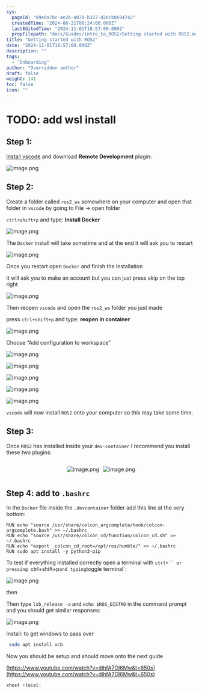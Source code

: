 ```yaml
---
sys:
  pageId: "89e0a78c-4e2b-4070-b327-d28cb0694742"
  createdTime: "2024-08-21T00:24:00.000Z"
  lastEditedTime: "2024-11-01T18:57:00.000Z"
  propFilepath: "docs/Guides/intro_to_ROS2/Getting started with ROS2.md"
title: "Getting started with ROS2"
date: "2024-11-01T18:57:00.000Z"
description: ""
tags:
  - "Onboarding"
author: "Overridden author"
draft: false
weight: 141
toc: false
icon: ""
---
```


# TODO: add wsl install

## Step 1:

[Install vscode](https://code.visualstudio.com/download) and download **Remote Development** plugin:

![image.png](https://prod-files-secure.s3.us-west-2.amazonaws.com/d518164a-d88e-44d1-a4ee-3adb3bd8bce0/efb52993-1881-4a40-b95e-6f020334f022/image.png?X-Amz-Algorithm=AWS4-HMAC-SHA256&X-Amz-Content-Sha256=UNSIGNED-PAYLOAD&X-Amz-Credential=ASIAZI2LB466S6OHSUPS%2F20250320%2Fus-west-2%2Fs3%2Faws4_request&X-Amz-Date=20250320T121457Z&X-Amz-Expires=3600&X-Amz-Security-Token=IQoJb3JpZ2luX2VjEDQaCXVzLXdlc3QtMiJHMEUCIEm7Dy46TEit1bpVYAajB8Z5AKRhIRUOnUFEDQidvNyzAiEAgmkt22vqnZQEuUgaq3y1Wpt%2FnYR4HtRhO7MvAJmphhAqiAQIjf%2F%2F%2F%2F%2F%2F%2F%2F%2F%2FARAAGgw2Mzc0MjMxODM4MDUiDMg17XrtFu1%2BDzYB8SrcA%2FY9nZfy3vAZrti6Tt5%2BJ16dJyo6Z%2B1jL9Wm5qaND%2F2K0vu7PB%2FOlt3Lw%2FH5pnpLn3bogXtYd8DwZPKX8%2F0z7i8cC8IpnEGZYmbvh0WutlGe%2BU14EeVk1s9hqA%2B%2FQ8CnFbeU6wY5j1neTPWZZ%2B8EsZMYXXrHN9jwbNOZZFX0RalUdmxhMW7Xz0bTy8WtjgCtVlChj5DQZ6u2BiFrjtYJRPz7UXbKVKsIo0OpTpWQMcx3jgmIXE9vVnTPvwHMYG2Rwgvlp58bbNToee5E0nGpiDW4KHspdRNmWbUIE%2BliLrdCyzlr%2BBB8VvZvhs6dURYWK8uaNRbSBs0BmHWVplWheWR%2BV6Z5dkqvzK%2BRF560vdci7vFpct%2FHrBPuit%2FmU%2BmHpPACcq6l6AL64MCnYkWINCTyU17V6nS3OiE41Xfn02JSYy7G0n3MjEYN%2BdsFIr6K%2FupjyYtzYhZX9FAIr%2F9qURNaoCxWMhSBmAxu%2BzT9AwDB2RS%2F%2FXAzYz5ChBl2aaASBIGz1F6WMgQUuDoXBx30jQcAIvuOOrVnHetMlEGsspehDFPpSvCzdyOMayOn%2Fm2rLN4QQZfQchOnmlaQyl8AHL1zqRfGcUV3GG6orG7Fw%2B19Mf5jnVQqBTdn%2Bvf9MNqG8L4GOqUBewGhAM%2FSwhdxAXqOgritQwipFR%2BmbM2JYgovoWO362%2FLncGnMnV3Kos0s2R2yOrT039NkGity%2FZyOYmuDpJjQiC17p7HymDgChKo5gtoXNiU76HfjnBKsabl5WGAbwQfiPKilfF4NWUf%2FNkds%2FXoXvr7u9I4wifS7UkvdsHT9Jbq6jGl9h0hr21PI5WHgftNcK8kN%2BXQNh%2Ft4w%2B1KZ%2F59Cb0YrU0&X-Amz-Signature=ec93747b94d56062fd2728d1b183165dd7bb3a183ee43af769082100f5f2bb9b&X-Amz-SignedHeaders=host&x-id=GetObject)

## Step 2:

Create a folder called `ros2_ws` somewhere on your computer and open that folder in `vscode` by going to File → open folder 

`ctrl+shift+p` and type: **Install Docker**

![image.png](https://prod-files-secure.s3.us-west-2.amazonaws.com/d518164a-d88e-44d1-a4ee-3adb3bd8bce0/2269dc0e-1cd5-47ff-bceb-c04ad9b2eab0/image.png?X-Amz-Algorithm=AWS4-HMAC-SHA256&X-Amz-Content-Sha256=UNSIGNED-PAYLOAD&X-Amz-Credential=ASIAZI2LB466S6OHSUPS%2F20250320%2Fus-west-2%2Fs3%2Faws4_request&X-Amz-Date=20250320T121457Z&X-Amz-Expires=3600&X-Amz-Security-Token=IQoJb3JpZ2luX2VjEDQaCXVzLXdlc3QtMiJHMEUCIEm7Dy46TEit1bpVYAajB8Z5AKRhIRUOnUFEDQidvNyzAiEAgmkt22vqnZQEuUgaq3y1Wpt%2FnYR4HtRhO7MvAJmphhAqiAQIjf%2F%2F%2F%2F%2F%2F%2F%2F%2F%2FARAAGgw2Mzc0MjMxODM4MDUiDMg17XrtFu1%2BDzYB8SrcA%2FY9nZfy3vAZrti6Tt5%2BJ16dJyo6Z%2B1jL9Wm5qaND%2F2K0vu7PB%2FOlt3Lw%2FH5pnpLn3bogXtYd8DwZPKX8%2F0z7i8cC8IpnEGZYmbvh0WutlGe%2BU14EeVk1s9hqA%2B%2FQ8CnFbeU6wY5j1neTPWZZ%2B8EsZMYXXrHN9jwbNOZZFX0RalUdmxhMW7Xz0bTy8WtjgCtVlChj5DQZ6u2BiFrjtYJRPz7UXbKVKsIo0OpTpWQMcx3jgmIXE9vVnTPvwHMYG2Rwgvlp58bbNToee5E0nGpiDW4KHspdRNmWbUIE%2BliLrdCyzlr%2BBB8VvZvhs6dURYWK8uaNRbSBs0BmHWVplWheWR%2BV6Z5dkqvzK%2BRF560vdci7vFpct%2FHrBPuit%2FmU%2BmHpPACcq6l6AL64MCnYkWINCTyU17V6nS3OiE41Xfn02JSYy7G0n3MjEYN%2BdsFIr6K%2FupjyYtzYhZX9FAIr%2F9qURNaoCxWMhSBmAxu%2BzT9AwDB2RS%2F%2FXAzYz5ChBl2aaASBIGz1F6WMgQUuDoXBx30jQcAIvuOOrVnHetMlEGsspehDFPpSvCzdyOMayOn%2Fm2rLN4QQZfQchOnmlaQyl8AHL1zqRfGcUV3GG6orG7Fw%2B19Mf5jnVQqBTdn%2Bvf9MNqG8L4GOqUBewGhAM%2FSwhdxAXqOgritQwipFR%2BmbM2JYgovoWO362%2FLncGnMnV3Kos0s2R2yOrT039NkGity%2FZyOYmuDpJjQiC17p7HymDgChKo5gtoXNiU76HfjnBKsabl5WGAbwQfiPKilfF4NWUf%2FNkds%2FXoXvr7u9I4wifS7UkvdsHT9Jbq6jGl9h0hr21PI5WHgftNcK8kN%2BXQNh%2Ft4w%2B1KZ%2F59Cb0YrU0&X-Amz-Signature=746bb72ed42f2542660efbeaaf19c0290fbe7885523a8546c769dac1505c1369&X-Amz-SignedHeaders=host&x-id=GetObject)

The `Docker` install will take sometime and at the end it will ask you to restart

![image.png](https://prod-files-secure.s3.us-west-2.amazonaws.com/d518164a-d88e-44d1-a4ee-3adb3bd8bce0/ed233f78-be33-4b1f-b89c-9c346c0e961e/image.png?X-Amz-Algorithm=AWS4-HMAC-SHA256&X-Amz-Content-Sha256=UNSIGNED-PAYLOAD&X-Amz-Credential=ASIAZI2LB466S6OHSUPS%2F20250320%2Fus-west-2%2Fs3%2Faws4_request&X-Amz-Date=20250320T121457Z&X-Amz-Expires=3600&X-Amz-Security-Token=IQoJb3JpZ2luX2VjEDQaCXVzLXdlc3QtMiJHMEUCIEm7Dy46TEit1bpVYAajB8Z5AKRhIRUOnUFEDQidvNyzAiEAgmkt22vqnZQEuUgaq3y1Wpt%2FnYR4HtRhO7MvAJmphhAqiAQIjf%2F%2F%2F%2F%2F%2F%2F%2F%2F%2FARAAGgw2Mzc0MjMxODM4MDUiDMg17XrtFu1%2BDzYB8SrcA%2FY9nZfy3vAZrti6Tt5%2BJ16dJyo6Z%2B1jL9Wm5qaND%2F2K0vu7PB%2FOlt3Lw%2FH5pnpLn3bogXtYd8DwZPKX8%2F0z7i8cC8IpnEGZYmbvh0WutlGe%2BU14EeVk1s9hqA%2B%2FQ8CnFbeU6wY5j1neTPWZZ%2B8EsZMYXXrHN9jwbNOZZFX0RalUdmxhMW7Xz0bTy8WtjgCtVlChj5DQZ6u2BiFrjtYJRPz7UXbKVKsIo0OpTpWQMcx3jgmIXE9vVnTPvwHMYG2Rwgvlp58bbNToee5E0nGpiDW4KHspdRNmWbUIE%2BliLrdCyzlr%2BBB8VvZvhs6dURYWK8uaNRbSBs0BmHWVplWheWR%2BV6Z5dkqvzK%2BRF560vdci7vFpct%2FHrBPuit%2FmU%2BmHpPACcq6l6AL64MCnYkWINCTyU17V6nS3OiE41Xfn02JSYy7G0n3MjEYN%2BdsFIr6K%2FupjyYtzYhZX9FAIr%2F9qURNaoCxWMhSBmAxu%2BzT9AwDB2RS%2F%2FXAzYz5ChBl2aaASBIGz1F6WMgQUuDoXBx30jQcAIvuOOrVnHetMlEGsspehDFPpSvCzdyOMayOn%2Fm2rLN4QQZfQchOnmlaQyl8AHL1zqRfGcUV3GG6orG7Fw%2B19Mf5jnVQqBTdn%2Bvf9MNqG8L4GOqUBewGhAM%2FSwhdxAXqOgritQwipFR%2BmbM2JYgovoWO362%2FLncGnMnV3Kos0s2R2yOrT039NkGity%2FZyOYmuDpJjQiC17p7HymDgChKo5gtoXNiU76HfjnBKsabl5WGAbwQfiPKilfF4NWUf%2FNkds%2FXoXvr7u9I4wifS7UkvdsHT9Jbq6jGl9h0hr21PI5WHgftNcK8kN%2BXQNh%2Ft4w%2B1KZ%2F59Cb0YrU0&X-Amz-Signature=83ca4fd4add18fed6880c16f15c7467bc167aaa4fd28ce8403210fe41be638f5&X-Amz-SignedHeaders=host&x-id=GetObject)

Once you restart open `Docker` and finish the installation

It will ask you to make an account but you can just press skip on the top right

![image.png](https://prod-files-secure.s3.us-west-2.amazonaws.com/d518164a-d88e-44d1-a4ee-3adb3bd8bce0/21010ad9-1659-4fd9-9f59-9932a09b2a3d/image.png?X-Amz-Algorithm=AWS4-HMAC-SHA256&X-Amz-Content-Sha256=UNSIGNED-PAYLOAD&X-Amz-Credential=ASIAZI2LB466S6OHSUPS%2F20250320%2Fus-west-2%2Fs3%2Faws4_request&X-Amz-Date=20250320T121457Z&X-Amz-Expires=3600&X-Amz-Security-Token=IQoJb3JpZ2luX2VjEDQaCXVzLXdlc3QtMiJHMEUCIEm7Dy46TEit1bpVYAajB8Z5AKRhIRUOnUFEDQidvNyzAiEAgmkt22vqnZQEuUgaq3y1Wpt%2FnYR4HtRhO7MvAJmphhAqiAQIjf%2F%2F%2F%2F%2F%2F%2F%2F%2F%2FARAAGgw2Mzc0MjMxODM4MDUiDMg17XrtFu1%2BDzYB8SrcA%2FY9nZfy3vAZrti6Tt5%2BJ16dJyo6Z%2B1jL9Wm5qaND%2F2K0vu7PB%2FOlt3Lw%2FH5pnpLn3bogXtYd8DwZPKX8%2F0z7i8cC8IpnEGZYmbvh0WutlGe%2BU14EeVk1s9hqA%2B%2FQ8CnFbeU6wY5j1neTPWZZ%2B8EsZMYXXrHN9jwbNOZZFX0RalUdmxhMW7Xz0bTy8WtjgCtVlChj5DQZ6u2BiFrjtYJRPz7UXbKVKsIo0OpTpWQMcx3jgmIXE9vVnTPvwHMYG2Rwgvlp58bbNToee5E0nGpiDW4KHspdRNmWbUIE%2BliLrdCyzlr%2BBB8VvZvhs6dURYWK8uaNRbSBs0BmHWVplWheWR%2BV6Z5dkqvzK%2BRF560vdci7vFpct%2FHrBPuit%2FmU%2BmHpPACcq6l6AL64MCnYkWINCTyU17V6nS3OiE41Xfn02JSYy7G0n3MjEYN%2BdsFIr6K%2FupjyYtzYhZX9FAIr%2F9qURNaoCxWMhSBmAxu%2BzT9AwDB2RS%2F%2FXAzYz5ChBl2aaASBIGz1F6WMgQUuDoXBx30jQcAIvuOOrVnHetMlEGsspehDFPpSvCzdyOMayOn%2Fm2rLN4QQZfQchOnmlaQyl8AHL1zqRfGcUV3GG6orG7Fw%2B19Mf5jnVQqBTdn%2Bvf9MNqG8L4GOqUBewGhAM%2FSwhdxAXqOgritQwipFR%2BmbM2JYgovoWO362%2FLncGnMnV3Kos0s2R2yOrT039NkGity%2FZyOYmuDpJjQiC17p7HymDgChKo5gtoXNiU76HfjnBKsabl5WGAbwQfiPKilfF4NWUf%2FNkds%2FXoXvr7u9I4wifS7UkvdsHT9Jbq6jGl9h0hr21PI5WHgftNcK8kN%2BXQNh%2Ft4w%2B1KZ%2F59Cb0YrU0&X-Amz-Signature=795f8111d130b365105c5f527d397dbb353f32d43c94486c99a4fc25cd440f65&X-Amz-SignedHeaders=host&x-id=GetObject)

Then reopen `vscode` and open the `ros2_ws` folder you just made

press `ctrl+shift+p` and type: **reopen in container**

![image.png](https://prod-files-secure.s3.us-west-2.amazonaws.com/d518164a-d88e-44d1-a4ee-3adb3bd8bce0/4e93b8c2-41ad-488c-8095-c74205196118/image.png?X-Amz-Algorithm=AWS4-HMAC-SHA256&X-Amz-Content-Sha256=UNSIGNED-PAYLOAD&X-Amz-Credential=ASIAZI2LB466S6OHSUPS%2F20250320%2Fus-west-2%2Fs3%2Faws4_request&X-Amz-Date=20250320T121457Z&X-Amz-Expires=3600&X-Amz-Security-Token=IQoJb3JpZ2luX2VjEDQaCXVzLXdlc3QtMiJHMEUCIEm7Dy46TEit1bpVYAajB8Z5AKRhIRUOnUFEDQidvNyzAiEAgmkt22vqnZQEuUgaq3y1Wpt%2FnYR4HtRhO7MvAJmphhAqiAQIjf%2F%2F%2F%2F%2F%2F%2F%2F%2F%2FARAAGgw2Mzc0MjMxODM4MDUiDMg17XrtFu1%2BDzYB8SrcA%2FY9nZfy3vAZrti6Tt5%2BJ16dJyo6Z%2B1jL9Wm5qaND%2F2K0vu7PB%2FOlt3Lw%2FH5pnpLn3bogXtYd8DwZPKX8%2F0z7i8cC8IpnEGZYmbvh0WutlGe%2BU14EeVk1s9hqA%2B%2FQ8CnFbeU6wY5j1neTPWZZ%2B8EsZMYXXrHN9jwbNOZZFX0RalUdmxhMW7Xz0bTy8WtjgCtVlChj5DQZ6u2BiFrjtYJRPz7UXbKVKsIo0OpTpWQMcx3jgmIXE9vVnTPvwHMYG2Rwgvlp58bbNToee5E0nGpiDW4KHspdRNmWbUIE%2BliLrdCyzlr%2BBB8VvZvhs6dURYWK8uaNRbSBs0BmHWVplWheWR%2BV6Z5dkqvzK%2BRF560vdci7vFpct%2FHrBPuit%2FmU%2BmHpPACcq6l6AL64MCnYkWINCTyU17V6nS3OiE41Xfn02JSYy7G0n3MjEYN%2BdsFIr6K%2FupjyYtzYhZX9FAIr%2F9qURNaoCxWMhSBmAxu%2BzT9AwDB2RS%2F%2FXAzYz5ChBl2aaASBIGz1F6WMgQUuDoXBx30jQcAIvuOOrVnHetMlEGsspehDFPpSvCzdyOMayOn%2Fm2rLN4QQZfQchOnmlaQyl8AHL1zqRfGcUV3GG6orG7Fw%2B19Mf5jnVQqBTdn%2Bvf9MNqG8L4GOqUBewGhAM%2FSwhdxAXqOgritQwipFR%2BmbM2JYgovoWO362%2FLncGnMnV3Kos0s2R2yOrT039NkGity%2FZyOYmuDpJjQiC17p7HymDgChKo5gtoXNiU76HfjnBKsabl5WGAbwQfiPKilfF4NWUf%2FNkds%2FXoXvr7u9I4wifS7UkvdsHT9Jbq6jGl9h0hr21PI5WHgftNcK8kN%2BXQNh%2Ft4w%2B1KZ%2F59Cb0YrU0&X-Amz-Signature=ef4d149d3ecb8084edae73fb1e86ac6cbdbbdb0db51be553cb513dd998e4c5bc&X-Amz-SignedHeaders=host&x-id=GetObject)

Choose “Add configuration to workspace”

![image.png](https://prod-files-secure.s3.us-west-2.amazonaws.com/d518164a-d88e-44d1-a4ee-3adb3bd8bce0/9560b282-5060-4989-ba37-97e7b2c22476/image.png?X-Amz-Algorithm=AWS4-HMAC-SHA256&X-Amz-Content-Sha256=UNSIGNED-PAYLOAD&X-Amz-Credential=ASIAZI2LB466S6OHSUPS%2F20250320%2Fus-west-2%2Fs3%2Faws4_request&X-Amz-Date=20250320T121457Z&X-Amz-Expires=3600&X-Amz-Security-Token=IQoJb3JpZ2luX2VjEDQaCXVzLXdlc3QtMiJHMEUCIEm7Dy46TEit1bpVYAajB8Z5AKRhIRUOnUFEDQidvNyzAiEAgmkt22vqnZQEuUgaq3y1Wpt%2FnYR4HtRhO7MvAJmphhAqiAQIjf%2F%2F%2F%2F%2F%2F%2F%2F%2F%2FARAAGgw2Mzc0MjMxODM4MDUiDMg17XrtFu1%2BDzYB8SrcA%2FY9nZfy3vAZrti6Tt5%2BJ16dJyo6Z%2B1jL9Wm5qaND%2F2K0vu7PB%2FOlt3Lw%2FH5pnpLn3bogXtYd8DwZPKX8%2F0z7i8cC8IpnEGZYmbvh0WutlGe%2BU14EeVk1s9hqA%2B%2FQ8CnFbeU6wY5j1neTPWZZ%2B8EsZMYXXrHN9jwbNOZZFX0RalUdmxhMW7Xz0bTy8WtjgCtVlChj5DQZ6u2BiFrjtYJRPz7UXbKVKsIo0OpTpWQMcx3jgmIXE9vVnTPvwHMYG2Rwgvlp58bbNToee5E0nGpiDW4KHspdRNmWbUIE%2BliLrdCyzlr%2BBB8VvZvhs6dURYWK8uaNRbSBs0BmHWVplWheWR%2BV6Z5dkqvzK%2BRF560vdci7vFpct%2FHrBPuit%2FmU%2BmHpPACcq6l6AL64MCnYkWINCTyU17V6nS3OiE41Xfn02JSYy7G0n3MjEYN%2BdsFIr6K%2FupjyYtzYhZX9FAIr%2F9qURNaoCxWMhSBmAxu%2BzT9AwDB2RS%2F%2FXAzYz5ChBl2aaASBIGz1F6WMgQUuDoXBx30jQcAIvuOOrVnHetMlEGsspehDFPpSvCzdyOMayOn%2Fm2rLN4QQZfQchOnmlaQyl8AHL1zqRfGcUV3GG6orG7Fw%2B19Mf5jnVQqBTdn%2Bvf9MNqG8L4GOqUBewGhAM%2FSwhdxAXqOgritQwipFR%2BmbM2JYgovoWO362%2FLncGnMnV3Kos0s2R2yOrT039NkGity%2FZyOYmuDpJjQiC17p7HymDgChKo5gtoXNiU76HfjnBKsabl5WGAbwQfiPKilfF4NWUf%2FNkds%2FXoXvr7u9I4wifS7UkvdsHT9Jbq6jGl9h0hr21PI5WHgftNcK8kN%2BXQNh%2Ft4w%2B1KZ%2F59Cb0YrU0&X-Amz-Signature=3d74999dd1e31654332c1714d79e98723fa5901c0b56ac3455fbd115d66b6172&X-Amz-SignedHeaders=host&x-id=GetObject)

![image.png](https://prod-files-secure.s3.us-west-2.amazonaws.com/d518164a-d88e-44d1-a4ee-3adb3bd8bce0/2ee63f81-886b-48e8-a553-dc6e5eac99e4/image.png?X-Amz-Algorithm=AWS4-HMAC-SHA256&X-Amz-Content-Sha256=UNSIGNED-PAYLOAD&X-Amz-Credential=ASIAZI2LB466S6OHSUPS%2F20250320%2Fus-west-2%2Fs3%2Faws4_request&X-Amz-Date=20250320T121457Z&X-Amz-Expires=3600&X-Amz-Security-Token=IQoJb3JpZ2luX2VjEDQaCXVzLXdlc3QtMiJHMEUCIEm7Dy46TEit1bpVYAajB8Z5AKRhIRUOnUFEDQidvNyzAiEAgmkt22vqnZQEuUgaq3y1Wpt%2FnYR4HtRhO7MvAJmphhAqiAQIjf%2F%2F%2F%2F%2F%2F%2F%2F%2F%2FARAAGgw2Mzc0MjMxODM4MDUiDMg17XrtFu1%2BDzYB8SrcA%2FY9nZfy3vAZrti6Tt5%2BJ16dJyo6Z%2B1jL9Wm5qaND%2F2K0vu7PB%2FOlt3Lw%2FH5pnpLn3bogXtYd8DwZPKX8%2F0z7i8cC8IpnEGZYmbvh0WutlGe%2BU14EeVk1s9hqA%2B%2FQ8CnFbeU6wY5j1neTPWZZ%2B8EsZMYXXrHN9jwbNOZZFX0RalUdmxhMW7Xz0bTy8WtjgCtVlChj5DQZ6u2BiFrjtYJRPz7UXbKVKsIo0OpTpWQMcx3jgmIXE9vVnTPvwHMYG2Rwgvlp58bbNToee5E0nGpiDW4KHspdRNmWbUIE%2BliLrdCyzlr%2BBB8VvZvhs6dURYWK8uaNRbSBs0BmHWVplWheWR%2BV6Z5dkqvzK%2BRF560vdci7vFpct%2FHrBPuit%2FmU%2BmHpPACcq6l6AL64MCnYkWINCTyU17V6nS3OiE41Xfn02JSYy7G0n3MjEYN%2BdsFIr6K%2FupjyYtzYhZX9FAIr%2F9qURNaoCxWMhSBmAxu%2BzT9AwDB2RS%2F%2FXAzYz5ChBl2aaASBIGz1F6WMgQUuDoXBx30jQcAIvuOOrVnHetMlEGsspehDFPpSvCzdyOMayOn%2Fm2rLN4QQZfQchOnmlaQyl8AHL1zqRfGcUV3GG6orG7Fw%2B19Mf5jnVQqBTdn%2Bvf9MNqG8L4GOqUBewGhAM%2FSwhdxAXqOgritQwipFR%2BmbM2JYgovoWO362%2FLncGnMnV3Kos0s2R2yOrT039NkGity%2FZyOYmuDpJjQiC17p7HymDgChKo5gtoXNiU76HfjnBKsabl5WGAbwQfiPKilfF4NWUf%2FNkds%2FXoXvr7u9I4wifS7UkvdsHT9Jbq6jGl9h0hr21PI5WHgftNcK8kN%2BXQNh%2Ft4w%2B1KZ%2F59Cb0YrU0&X-Amz-Signature=3474d2f85f0c8edc6cd06e34290a44ddaaf60b55bbde0884eaf98a977085106c&X-Amz-SignedHeaders=host&x-id=GetObject)

![image.png](https://prod-files-secure.s3.us-west-2.amazonaws.com/d518164a-d88e-44d1-a4ee-3adb3bd8bce0/ae1580b2-b048-407e-aed9-b584224a7a04/image.png?X-Amz-Algorithm=AWS4-HMAC-SHA256&X-Amz-Content-Sha256=UNSIGNED-PAYLOAD&X-Amz-Credential=ASIAZI2LB466S6OHSUPS%2F20250320%2Fus-west-2%2Fs3%2Faws4_request&X-Amz-Date=20250320T121457Z&X-Amz-Expires=3600&X-Amz-Security-Token=IQoJb3JpZ2luX2VjEDQaCXVzLXdlc3QtMiJHMEUCIEm7Dy46TEit1bpVYAajB8Z5AKRhIRUOnUFEDQidvNyzAiEAgmkt22vqnZQEuUgaq3y1Wpt%2FnYR4HtRhO7MvAJmphhAqiAQIjf%2F%2F%2F%2F%2F%2F%2F%2F%2F%2FARAAGgw2Mzc0MjMxODM4MDUiDMg17XrtFu1%2BDzYB8SrcA%2FY9nZfy3vAZrti6Tt5%2BJ16dJyo6Z%2B1jL9Wm5qaND%2F2K0vu7PB%2FOlt3Lw%2FH5pnpLn3bogXtYd8DwZPKX8%2F0z7i8cC8IpnEGZYmbvh0WutlGe%2BU14EeVk1s9hqA%2B%2FQ8CnFbeU6wY5j1neTPWZZ%2B8EsZMYXXrHN9jwbNOZZFX0RalUdmxhMW7Xz0bTy8WtjgCtVlChj5DQZ6u2BiFrjtYJRPz7UXbKVKsIo0OpTpWQMcx3jgmIXE9vVnTPvwHMYG2Rwgvlp58bbNToee5E0nGpiDW4KHspdRNmWbUIE%2BliLrdCyzlr%2BBB8VvZvhs6dURYWK8uaNRbSBs0BmHWVplWheWR%2BV6Z5dkqvzK%2BRF560vdci7vFpct%2FHrBPuit%2FmU%2BmHpPACcq6l6AL64MCnYkWINCTyU17V6nS3OiE41Xfn02JSYy7G0n3MjEYN%2BdsFIr6K%2FupjyYtzYhZX9FAIr%2F9qURNaoCxWMhSBmAxu%2BzT9AwDB2RS%2F%2FXAzYz5ChBl2aaASBIGz1F6WMgQUuDoXBx30jQcAIvuOOrVnHetMlEGsspehDFPpSvCzdyOMayOn%2Fm2rLN4QQZfQchOnmlaQyl8AHL1zqRfGcUV3GG6orG7Fw%2B19Mf5jnVQqBTdn%2Bvf9MNqG8L4GOqUBewGhAM%2FSwhdxAXqOgritQwipFR%2BmbM2JYgovoWO362%2FLncGnMnV3Kos0s2R2yOrT039NkGity%2FZyOYmuDpJjQiC17p7HymDgChKo5gtoXNiU76HfjnBKsabl5WGAbwQfiPKilfF4NWUf%2FNkds%2FXoXvr7u9I4wifS7UkvdsHT9Jbq6jGl9h0hr21PI5WHgftNcK8kN%2BXQNh%2Ft4w%2B1KZ%2F59Cb0YrU0&X-Amz-Signature=b089794c5e97221c8d0d57fd50c7403d6a56808e011cef3aaecc1f4769d9cb14&X-Amz-SignedHeaders=host&x-id=GetObject)

![image.png](https://prod-files-secure.s3.us-west-2.amazonaws.com/d518164a-d88e-44d1-a4ee-3adb3bd8bce0/53255b28-f75e-430f-b9e3-c0ac8577e42b/image.png?X-Amz-Algorithm=AWS4-HMAC-SHA256&X-Amz-Content-Sha256=UNSIGNED-PAYLOAD&X-Amz-Credential=ASIAZI2LB466S6OHSUPS%2F20250320%2Fus-west-2%2Fs3%2Faws4_request&X-Amz-Date=20250320T121457Z&X-Amz-Expires=3600&X-Amz-Security-Token=IQoJb3JpZ2luX2VjEDQaCXVzLXdlc3QtMiJHMEUCIEm7Dy46TEit1bpVYAajB8Z5AKRhIRUOnUFEDQidvNyzAiEAgmkt22vqnZQEuUgaq3y1Wpt%2FnYR4HtRhO7MvAJmphhAqiAQIjf%2F%2F%2F%2F%2F%2F%2F%2F%2F%2FARAAGgw2Mzc0MjMxODM4MDUiDMg17XrtFu1%2BDzYB8SrcA%2FY9nZfy3vAZrti6Tt5%2BJ16dJyo6Z%2B1jL9Wm5qaND%2F2K0vu7PB%2FOlt3Lw%2FH5pnpLn3bogXtYd8DwZPKX8%2F0z7i8cC8IpnEGZYmbvh0WutlGe%2BU14EeVk1s9hqA%2B%2FQ8CnFbeU6wY5j1neTPWZZ%2B8EsZMYXXrHN9jwbNOZZFX0RalUdmxhMW7Xz0bTy8WtjgCtVlChj5DQZ6u2BiFrjtYJRPz7UXbKVKsIo0OpTpWQMcx3jgmIXE9vVnTPvwHMYG2Rwgvlp58bbNToee5E0nGpiDW4KHspdRNmWbUIE%2BliLrdCyzlr%2BBB8VvZvhs6dURYWK8uaNRbSBs0BmHWVplWheWR%2BV6Z5dkqvzK%2BRF560vdci7vFpct%2FHrBPuit%2FmU%2BmHpPACcq6l6AL64MCnYkWINCTyU17V6nS3OiE41Xfn02JSYy7G0n3MjEYN%2BdsFIr6K%2FupjyYtzYhZX9FAIr%2F9qURNaoCxWMhSBmAxu%2BzT9AwDB2RS%2F%2FXAzYz5ChBl2aaASBIGz1F6WMgQUuDoXBx30jQcAIvuOOrVnHetMlEGsspehDFPpSvCzdyOMayOn%2Fm2rLN4QQZfQchOnmlaQyl8AHL1zqRfGcUV3GG6orG7Fw%2B19Mf5jnVQqBTdn%2Bvf9MNqG8L4GOqUBewGhAM%2FSwhdxAXqOgritQwipFR%2BmbM2JYgovoWO362%2FLncGnMnV3Kos0s2R2yOrT039NkGity%2FZyOYmuDpJjQiC17p7HymDgChKo5gtoXNiU76HfjnBKsabl5WGAbwQfiPKilfF4NWUf%2FNkds%2FXoXvr7u9I4wifS7UkvdsHT9Jbq6jGl9h0hr21PI5WHgftNcK8kN%2BXQNh%2Ft4w%2B1KZ%2F59Cb0YrU0&X-Amz-Signature=3146cf6aa61801b81609c194d6036d4dc8134e106349c2cc005438ed4ac9bef5&X-Amz-SignedHeaders=host&x-id=GetObject)

![image.png](https://prod-files-secure.s3.us-west-2.amazonaws.com/d518164a-d88e-44d1-a4ee-3adb3bd8bce0/7c562767-5af9-4ffb-97d1-327bcdf4ee00/image.png?X-Amz-Algorithm=AWS4-HMAC-SHA256&X-Amz-Content-Sha256=UNSIGNED-PAYLOAD&X-Amz-Credential=ASIAZI2LB466S6OHSUPS%2F20250320%2Fus-west-2%2Fs3%2Faws4_request&X-Amz-Date=20250320T121457Z&X-Amz-Expires=3600&X-Amz-Security-Token=IQoJb3JpZ2luX2VjEDQaCXVzLXdlc3QtMiJHMEUCIEm7Dy46TEit1bpVYAajB8Z5AKRhIRUOnUFEDQidvNyzAiEAgmkt22vqnZQEuUgaq3y1Wpt%2FnYR4HtRhO7MvAJmphhAqiAQIjf%2F%2F%2F%2F%2F%2F%2F%2F%2F%2FARAAGgw2Mzc0MjMxODM4MDUiDMg17XrtFu1%2BDzYB8SrcA%2FY9nZfy3vAZrti6Tt5%2BJ16dJyo6Z%2B1jL9Wm5qaND%2F2K0vu7PB%2FOlt3Lw%2FH5pnpLn3bogXtYd8DwZPKX8%2F0z7i8cC8IpnEGZYmbvh0WutlGe%2BU14EeVk1s9hqA%2B%2FQ8CnFbeU6wY5j1neTPWZZ%2B8EsZMYXXrHN9jwbNOZZFX0RalUdmxhMW7Xz0bTy8WtjgCtVlChj5DQZ6u2BiFrjtYJRPz7UXbKVKsIo0OpTpWQMcx3jgmIXE9vVnTPvwHMYG2Rwgvlp58bbNToee5E0nGpiDW4KHspdRNmWbUIE%2BliLrdCyzlr%2BBB8VvZvhs6dURYWK8uaNRbSBs0BmHWVplWheWR%2BV6Z5dkqvzK%2BRF560vdci7vFpct%2FHrBPuit%2FmU%2BmHpPACcq6l6AL64MCnYkWINCTyU17V6nS3OiE41Xfn02JSYy7G0n3MjEYN%2BdsFIr6K%2FupjyYtzYhZX9FAIr%2F9qURNaoCxWMhSBmAxu%2BzT9AwDB2RS%2F%2FXAzYz5ChBl2aaASBIGz1F6WMgQUuDoXBx30jQcAIvuOOrVnHetMlEGsspehDFPpSvCzdyOMayOn%2Fm2rLN4QQZfQchOnmlaQyl8AHL1zqRfGcUV3GG6orG7Fw%2B19Mf5jnVQqBTdn%2Bvf9MNqG8L4GOqUBewGhAM%2FSwhdxAXqOgritQwipFR%2BmbM2JYgovoWO362%2FLncGnMnV3Kos0s2R2yOrT039NkGity%2FZyOYmuDpJjQiC17p7HymDgChKo5gtoXNiU76HfjnBKsabl5WGAbwQfiPKilfF4NWUf%2FNkds%2FXoXvr7u9I4wifS7UkvdsHT9Jbq6jGl9h0hr21PI5WHgftNcK8kN%2BXQNh%2Ft4w%2B1KZ%2F59Cb0YrU0&X-Amz-Signature=d83603615fe45b17e3e9f099fdf87061a59c7c9d044545314a984f1258286638&X-Amz-SignedHeaders=host&x-id=GetObject)

`vscode` will now install `ROS2` onto your computer so this may take some time.

## Step 3:

Once `ROS2` has installed inside your `dev-container` I recommend you install these two plugins:

<div style="display: flex;flex-direction: row; column-gap:10px; max-width: 630px;justify-content: center;">
<div>

![image.png](https://prod-files-secure.s3.us-west-2.amazonaws.com/d518164a-d88e-44d1-a4ee-3adb3bd8bce0/3fc3d550-5a54-4ba1-ba6b-faa01cdb7369/image.png?X-Amz-Algorithm=AWS4-HMAC-SHA256&X-Amz-Content-Sha256=UNSIGNED-PAYLOAD&X-Amz-Credential=ASIAZI2LB466QIYNJMBX%2F20250320%2Fus-west-2%2Fs3%2Faws4_request&X-Amz-Date=20250320T121500Z&X-Amz-Expires=3600&X-Amz-Security-Token=IQoJb3JpZ2luX2VjEDQaCXVzLXdlc3QtMiJHMEUCICYQQL3uYgdekd%2B%2FlyqTF25maX8iLoCpyNWG75ttE9RZAiEA61e9yGs50iYasBHAUB2z5Hvf%2BWkJKiR9xZdmmIxCijwqiAQIjf%2F%2F%2F%2F%2F%2F%2F%2F%2F%2FARAAGgw2Mzc0MjMxODM4MDUiDE3Kh02CpLgbXeZcZSrcA%2BwUTlHM2aMuWlOcKcMAUdwNxivsPzjjPBwa83ZmYcBcQXupI0C70THMc1zc7RAPy2od7VYgO9%2BILXDz%2FESRRbWVgw8%2Bd4%2F0GKVUApzK9FCWGeNBvC%2Fh4Fqoz6bMj42oCDKBIjGQgkDeS5s1qFbtyFPLmgRkw%2BS8NO9Q%2FGcbGWLPAFAOgEak7qF6iSiqA3V8AIFlJxVF16Kj6g9V6lcLIxH9sRgi6FGPU8MdzqOGnr49nxleWBOqzNoXPZ9MR8Cy%2FClw%2FG%2FuMk218syOSkTHkf4nke6HafEFU7%2FSc5r7Kc9HX6OiPhJ0a%2BPx%2B84LhheGD1M3Ust%2FKl3ZE%2F3ThSZctDD80J1QPN6kc%2F77qeVNpVH%2BC2I7Rzizy6pEOxb77ypyQFK9VNXUxR6BkT5u3YZDWlrJFUal%2Bpghoe2%2FZK3IQzb%2FaqbURegVQHZpmHta%2Fp2xGNWwzlydyaDdeCknfdLO7JHXj2HRLmZoe9qJr1gVpDWWpCKCNN0CtVziWhimI0RwuDxN5LPm1jTcHpEOTOL7%2B64R2tWUJw9WiHZCNws2J7Ifd4%2Bt7h8uJqNFDlYLn5WPBYDOX%2FGevQJLxNQKqLEzW%2B%2BysRMrJIYvNuVLj1do%2B0MCFG8No9HOLUdUMxxMMLGG8L4GOqUBBZPGDeZfT4QpNy0xVo5e%2FOS7o0nLOAhD8wApLr4DueN6uRCHRHLHNYgRcT1CL9ZKjwd5ozYycZG06MBNcYydXuFGMFbRbqHl%2FVEqVR8e5ULNMn370JGj9c7FaZShbaJxXuOqKF0HY8lcp2sWoQjdFsJYKMQQPso56QtN9RXALUNnaUMir5TF4dHvMl3LTJRkYqZdPKc7lyFeRVkpxlFOoyA8nxLP&X-Amz-Signature=b28bb93f10b8e754cab6b94b913ca1bea4ad618a4ae349e502e61d3f0cd0f8d0&X-Amz-SignedHeaders=host&x-id=GetObject)

</div>
<div>

![image.png](https://prod-files-secure.s3.us-west-2.amazonaws.com/d518164a-d88e-44d1-a4ee-3adb3bd8bce0/d994cc66-13c2-4093-a5a3-f84cf4601a82/image.png?X-Amz-Algorithm=AWS4-HMAC-SHA256&X-Amz-Content-Sha256=UNSIGNED-PAYLOAD&X-Amz-Credential=ASIAZI2LB466QJ3SRXGP%2F20250320%2Fus-west-2%2Fs3%2Faws4_request&X-Amz-Date=20250320T121500Z&X-Amz-Expires=3600&X-Amz-Security-Token=IQoJb3JpZ2luX2VjEDQaCXVzLXdlc3QtMiJHMEUCIF9TKhPn1dfsNgLOPPUzDuJ7CwcWhyut70PyBcgQb4I0AiEA5Kt6jAWNBB8hbQpF%2FhNiWOBt7eU17LteP6mB7webqSsqiAQIjf%2F%2F%2F%2F%2F%2F%2F%2F%2F%2FARAAGgw2Mzc0MjMxODM4MDUiDFtDNzZpgEg0HryFxSrcA7nbxZ%2BPAl%2FuVkmIfgSvVbYpTSVUtmMPjf4%2F7wksZZc49ibx4dC7t6YTcBEGz%2FpNKZXxgvsSpDAVimHG7kqp4OlxhO%2FWKhWr7hFsdzZsD7wq16V7jwp8vtihFdZ%2BrPzj0vyY3wt43YyBJ2UNZSxN86BY9e%2Fv%2FrTCCg2AmkWTvCO1Le%2BZjfwNMiHGdADjJ9aFX3gGX%2BHDRIHYbevIs%2Bz0rNgOpyv1I62suWT%2FsRpNUSLg6O3%2Boqmx%2BJ2l8F101lcFEYFXvjF%2FnmStxL6FtwA3VxcfS8LcI0MfcoqhtsomaH%2FJCg5SHsF6uBOwbEXVI%2FSvz%2BNJ%2B4eNyKi%2BzpnLRN3WcP%2Fy0rFjINAnDTeJEa4zu5RVlLXTrEavk65HXn8QjZJV0bkAcwV4mEEeS3opwlinBk3cTrfdFb%2Bf70jxxbDf5RuLMYRc0%2BtgAXjCuc0YLhzMlGQO3NOTx%2By4axHErz7%2BlCLVYYnG%2Bq9n%2FkE8J%2FH4U76rZfqd7tgjCvQdDJhJdgJcgV0%2F8VDSyQrED2KEZXYKlwRgeX%2FLCTlZWSA4NNnyRwoLIzJD%2BKlIsnsnLV6NwQRdADBDCD9JhWKLqeVadB0hJjwnQ14N8BusnbV56QHdBtbewlxx1f67TqyYjfKrMIGG8L4GOqUBF4w4ajEi96NOJmSWTrnfJtFigPi7OtnQAPVX1v8%2B2TfNXIj9VbCUa6gUUNdx%2FW31Jn8u3W9hnmt0Y1EeZ2DdT1spFtLOLe6lC0GEOkskllLMdGmho7YeFyGWGiY6N6va9DPjz%2F2TTtZmCpDmfnyZ6l7chFnatwb6fBx1eE4aL5%2F2eChHXwr7627A0%2F5ybslBpNFXr10aDv1P7egJ4tUt4QCJB3PK&X-Amz-Signature=56193a1c71c09511d27baf50b3ed557c13a653ab9f2c5a3ace7113915a5f4b20&X-Amz-SignedHeaders=host&x-id=GetObject)

</div>
</div>

## Step 4: add to `.bashrc`

In the `Docker` file inside the `.devcontainer` folder add this line at the very bottom: 

```docker
RUN echo "source /usr/share/colcon_argcomplete/hook/colcon-argcomplete.bash" >> ~/.bashrc
RUN echo "source /usr/share/colcon_cd/function/colcon_cd.sh" >> ~/.bashrc
RUN echo "export _colcon_cd_root=/opt/ros/humble/" >> ~/.bashrc
RUN sudo apt install -y python3-pip 
```

To test if everything installed correctly open a terminal with `ctrl+`` or pressing `ctrl+shift+p` and typing `toggle terminal`:

![image.png](https://prod-files-secure.s3.us-west-2.amazonaws.com/d518164a-d88e-44d1-a4ee-3adb3bd8bce0/6a4943d8-b04e-4c02-9a58-775f3384d1a5/image.png?X-Amz-Algorithm=AWS4-HMAC-SHA256&X-Amz-Content-Sha256=UNSIGNED-PAYLOAD&X-Amz-Credential=ASIAZI2LB466S6OHSUPS%2F20250320%2Fus-west-2%2Fs3%2Faws4_request&X-Amz-Date=20250320T121457Z&X-Amz-Expires=3600&X-Amz-Security-Token=IQoJb3JpZ2luX2VjEDQaCXVzLXdlc3QtMiJHMEUCIEm7Dy46TEit1bpVYAajB8Z5AKRhIRUOnUFEDQidvNyzAiEAgmkt22vqnZQEuUgaq3y1Wpt%2FnYR4HtRhO7MvAJmphhAqiAQIjf%2F%2F%2F%2F%2F%2F%2F%2F%2F%2FARAAGgw2Mzc0MjMxODM4MDUiDMg17XrtFu1%2BDzYB8SrcA%2FY9nZfy3vAZrti6Tt5%2BJ16dJyo6Z%2B1jL9Wm5qaND%2F2K0vu7PB%2FOlt3Lw%2FH5pnpLn3bogXtYd8DwZPKX8%2F0z7i8cC8IpnEGZYmbvh0WutlGe%2BU14EeVk1s9hqA%2B%2FQ8CnFbeU6wY5j1neTPWZZ%2B8EsZMYXXrHN9jwbNOZZFX0RalUdmxhMW7Xz0bTy8WtjgCtVlChj5DQZ6u2BiFrjtYJRPz7UXbKVKsIo0OpTpWQMcx3jgmIXE9vVnTPvwHMYG2Rwgvlp58bbNToee5E0nGpiDW4KHspdRNmWbUIE%2BliLrdCyzlr%2BBB8VvZvhs6dURYWK8uaNRbSBs0BmHWVplWheWR%2BV6Z5dkqvzK%2BRF560vdci7vFpct%2FHrBPuit%2FmU%2BmHpPACcq6l6AL64MCnYkWINCTyU17V6nS3OiE41Xfn02JSYy7G0n3MjEYN%2BdsFIr6K%2FupjyYtzYhZX9FAIr%2F9qURNaoCxWMhSBmAxu%2BzT9AwDB2RS%2F%2FXAzYz5ChBl2aaASBIGz1F6WMgQUuDoXBx30jQcAIvuOOrVnHetMlEGsspehDFPpSvCzdyOMayOn%2Fm2rLN4QQZfQchOnmlaQyl8AHL1zqRfGcUV3GG6orG7Fw%2B19Mf5jnVQqBTdn%2Bvf9MNqG8L4GOqUBewGhAM%2FSwhdxAXqOgritQwipFR%2BmbM2JYgovoWO362%2FLncGnMnV3Kos0s2R2yOrT039NkGity%2FZyOYmuDpJjQiC17p7HymDgChKo5gtoXNiU76HfjnBKsabl5WGAbwQfiPKilfF4NWUf%2FNkds%2FXoXvr7u9I4wifS7UkvdsHT9Jbq6jGl9h0hr21PI5WHgftNcK8kN%2BXQNh%2Ft4w%2B1KZ%2F59Cb0YrU0&X-Amz-Signature=e3065a38906d05dd06fb74b428113a53c599f42a3c32d0658608865f5cb509bf&X-Amz-SignedHeaders=host&x-id=GetObject)

then 

Then type `lsb_release -a` and `echo $ROS_DISTRO` in the command prompt and you should get similar responses:

![image.png](https://prod-files-secure.s3.us-west-2.amazonaws.com/d518164a-d88e-44d1-a4ee-3adb3bd8bce0/3e635dec-a805-4e85-8b9e-d000e5b71a4e/image.png?X-Amz-Algorithm=AWS4-HMAC-SHA256&X-Amz-Content-Sha256=UNSIGNED-PAYLOAD&X-Amz-Credential=ASIAZI2LB466S6OHSUPS%2F20250320%2Fus-west-2%2Fs3%2Faws4_request&X-Amz-Date=20250320T121457Z&X-Amz-Expires=3600&X-Amz-Security-Token=IQoJb3JpZ2luX2VjEDQaCXVzLXdlc3QtMiJHMEUCIEm7Dy46TEit1bpVYAajB8Z5AKRhIRUOnUFEDQidvNyzAiEAgmkt22vqnZQEuUgaq3y1Wpt%2FnYR4HtRhO7MvAJmphhAqiAQIjf%2F%2F%2F%2F%2F%2F%2F%2F%2F%2FARAAGgw2Mzc0MjMxODM4MDUiDMg17XrtFu1%2BDzYB8SrcA%2FY9nZfy3vAZrti6Tt5%2BJ16dJyo6Z%2B1jL9Wm5qaND%2F2K0vu7PB%2FOlt3Lw%2FH5pnpLn3bogXtYd8DwZPKX8%2F0z7i8cC8IpnEGZYmbvh0WutlGe%2BU14EeVk1s9hqA%2B%2FQ8CnFbeU6wY5j1neTPWZZ%2B8EsZMYXXrHN9jwbNOZZFX0RalUdmxhMW7Xz0bTy8WtjgCtVlChj5DQZ6u2BiFrjtYJRPz7UXbKVKsIo0OpTpWQMcx3jgmIXE9vVnTPvwHMYG2Rwgvlp58bbNToee5E0nGpiDW4KHspdRNmWbUIE%2BliLrdCyzlr%2BBB8VvZvhs6dURYWK8uaNRbSBs0BmHWVplWheWR%2BV6Z5dkqvzK%2BRF560vdci7vFpct%2FHrBPuit%2FmU%2BmHpPACcq6l6AL64MCnYkWINCTyU17V6nS3OiE41Xfn02JSYy7G0n3MjEYN%2BdsFIr6K%2FupjyYtzYhZX9FAIr%2F9qURNaoCxWMhSBmAxu%2BzT9AwDB2RS%2F%2FXAzYz5ChBl2aaASBIGz1F6WMgQUuDoXBx30jQcAIvuOOrVnHetMlEGsspehDFPpSvCzdyOMayOn%2Fm2rLN4QQZfQchOnmlaQyl8AHL1zqRfGcUV3GG6orG7Fw%2B19Mf5jnVQqBTdn%2Bvf9MNqG8L4GOqUBewGhAM%2FSwhdxAXqOgritQwipFR%2BmbM2JYgovoWO362%2FLncGnMnV3Kos0s2R2yOrT039NkGity%2FZyOYmuDpJjQiC17p7HymDgChKo5gtoXNiU76HfjnBKsabl5WGAbwQfiPKilfF4NWUf%2FNkds%2FXoXvr7u9I4wifS7UkvdsHT9Jbq6jGl9h0hr21PI5WHgftNcK8kN%2BXQNh%2Ft4w%2B1KZ%2F59Cb0YrU0&X-Amz-Signature=07bd96e3cddd1413b74a0c288dc318ebca789c0838a0535956038ebc4890aa90&X-Amz-SignedHeaders=host&x-id=GetObject)

Install:  to get windows to pass over

```bash
 sudo apt install xcb
```

Now you should be setup and should move onto the next guide 

[https://www.youtube.com/watch?v=dihfA7Ol6Mw&t=650s](https://www.youtube.com/watch?v=dihfA7Ol6Mw&t=650s)

```python
xhost +local:
```
